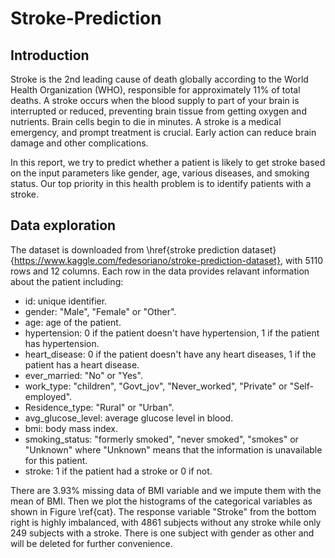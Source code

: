 # Stroke-Prediction

## Introduction

Stroke is the 2nd leading cause of death globally according to the World Health Organization (WHO), responsible for approximately 11\% of total deaths. A stroke occurs when the blood supply to part of your brain is interrupted or reduced, preventing brain tissue from getting oxygen and nutrients. Brain cells begin to die in minutes. A stroke is a medical emergency, and prompt treatment is crucial. Early action can reduce brain damage and other complications.

In this report, we try to predict whether a patient is likely to get stroke based on the input parameters like gender, age, various diseases, and smoking status. Our top priority in this health problem is to identify patients with a stroke.


## Data exploration


The dataset is downloaded from \href{stroke prediction dataset}{https://www.kaggle.com/fedesoriano/stroke-prediction-dataset}, with 5110 rows and 12 columns. Each row in the data provides relavant information about the patient including:

* id: unique identifier.
* gender: "Male", "Female" or "Other".
* age: age of the patient.
* hypertension: 0 if the patient doesn't have hypertension, 1 if the patient has hypertension.
* heart\_disease: 0 if the patient doesn't have any heart diseases, 1 if the patient has a heart disease.
* ever\_married: "No" or "Yes".
* work\_type: "children", "Govt\_jov", "Never\_worked", "Private" or "Self-employed".
* Residence\_type: "Rural" or "Urban".
* avg\_glucose\_level: average glucose level in blood.
* bmi: body mass index.
* smoking\_status: "formerly smoked", "never smoked", "smokes" or "Unknown" where "Unknown" means that the information is unavailable for this patient.
* stroke: 1 if the patient had a stroke or 0 if not.


There are 3.93\% missing data of BMI variable and we impute them with the mean of BMI. Then we plot the histograms of the categorical variables as shown in Figure \ref{cat}. The response variable "Stroke" from the bottom right is highly imbalanced, with 4861 subjects without any stroke while only 249 subjects with a stroke. There is one subject with gender as other and will be deleted for further convenience.
